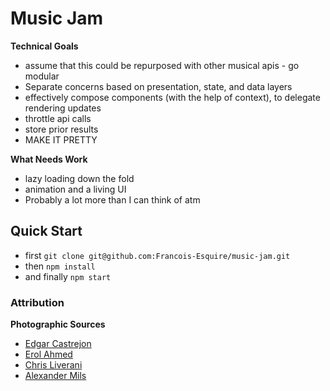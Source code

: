 # Music Jam

**Technical Goals**

- assume that this could be repurposed with other musical apis - go modular
- Separate concerns based on presentation, state, and data layers
- effectively compose components (with the help of context), to delegate rendering updates
- throttle api calls
- store prior results
- MAKE IT PRETTY

**What Needs Work**

- lazy loading down the fold
- animation and a living UI
- Probably a lot more than I can think of atm

## Quick Start

- first `git clone git@github.com:Francois-Esquire/music-jam.git`
- then `npm install`
- and finally `npm start`

### Attribution

**Photographic Sources**

- [Edgar Castrejon](https://unsplash.com/photos/1CsaVdwfIew)
- [Erol Ahmed](https://unsplash.com/photos/fhWNnHmW40Y)
- [Chris Liverani](https://unsplash.com/photos/5ozBBPGYuQg)
- [Alexander Mils](https://unsplash.com/photos/aiIANaSK9DQ)
